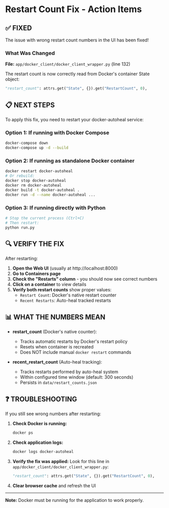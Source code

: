 # Restart Count Fix - Action Items

## ✅ FIXED

The issue with wrong restart count numbers in the UI has been fixed!

### What Was Changed

**File:** `app/docker_client/docker_client_wrapper.py` (line 132)

The restart count is now correctly read from Docker's container State object:
```python
"restart_count": attrs.get("State", {}).get("RestartCount", 0),
```

## 📋 NEXT STEPS

To apply this fix, you need to restart your docker-autoheal service:

### Option 1: If running with Docker Compose
```bash
docker-compose down
docker-compose up -d --build
```

### Option 2: If running as standalone Docker container
```bash
docker restart docker-autoheal
# Or rebuild:
docker stop docker-autoheal
docker rm docker-autoheal
docker build -t docker-autoheal .
docker run -d --name docker-autoheal ...
```

### Option 3: If running directly with Python
```bash
# Stop the current process (Ctrl+C)
# Then restart:
python run.py
```

## 🔍 VERIFY THE FIX

After restarting:

1. **Open the Web UI** (usually at http://localhost:8000)
2. **Go to Containers page**
3. **Check the "Restarts" column** - you should now see correct numbers
4. **Click on a container** to view details
5. **Verify both restart counts** show proper values:
   - `Restart Count`: Docker's native restart counter
   - `Recent Restarts`: Auto-heal tracked restarts

## 📊 WHAT THE NUMBERS MEAN

- **restart_count** (Docker's native counter):
  - Tracks automatic restarts by Docker's restart policy
  - Resets when container is recreated
  - Does NOT include manual `docker restart` commands
  
- **recent_restart_count** (Auto-heal tracking):
  - Tracks restarts performed by auto-heal system
  - Within configured time window (default: 300 seconds)
  - Persists in `data/restart_counts.json`

## ❓ TROUBLESHOOTING

If you still see wrong numbers after restarting:

1. **Check Docker is running:**
   ```bash
   docker ps
   ```

2. **Check application logs:**
   ```bash
   docker logs docker-autoheal
   ```

3. **Verify the fix was applied:**
   Look for this line in `app/docker_client/docker_client_wrapper.py`:
   ```python
   "restart_count": attrs.get("State", {}).get("RestartCount", 0),
   ```

4. **Clear browser cache** and refresh the UI

---

**Note:** Docker must be running for the application to work properly.

